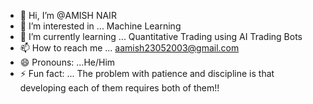 - 👋 Hi, I’m @AMISH NAIR
- 👀 I’m interested in ... Machine Learning
- 🌱 I’m currently learning ... Quantitative Trading using AI Trading Bots
- 📫 How to reach me ... aamish23052003@gmail.com
- 😄 Pronouns: ...He/Him
- ⚡ Fun fact: ... The problem with patience and discipline is that developing each of them requires both of them!!

<!---
AMISH2305/AMISH2305 is a ✨ special ✨ repository because its `README.md` (this file) appears on your GitHub profile.
You can click the Preview link to take a look at your changes.
--->
